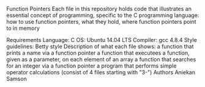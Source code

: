 Function Pointers
Each file in this repository holds code that illustrates an essential concept of programming, specific to the C programming language: how to use function pointers, what they hold, where function pointers point to in memory

Requirements
Language: C
OS: Ubuntu 14.04 LTS
Compiler: gcc 4.8.4
Style guidelines: Betty style
Description of what each file shows:
a function that prints a name via a function pointer
a function that executees a function, given as a parameter, on each element of an array
a function that searches for an integer via a function pointer
a program that performs simple operator calculations (consist of 4 files starting with "3-")
Authors
Aniekan Samson
